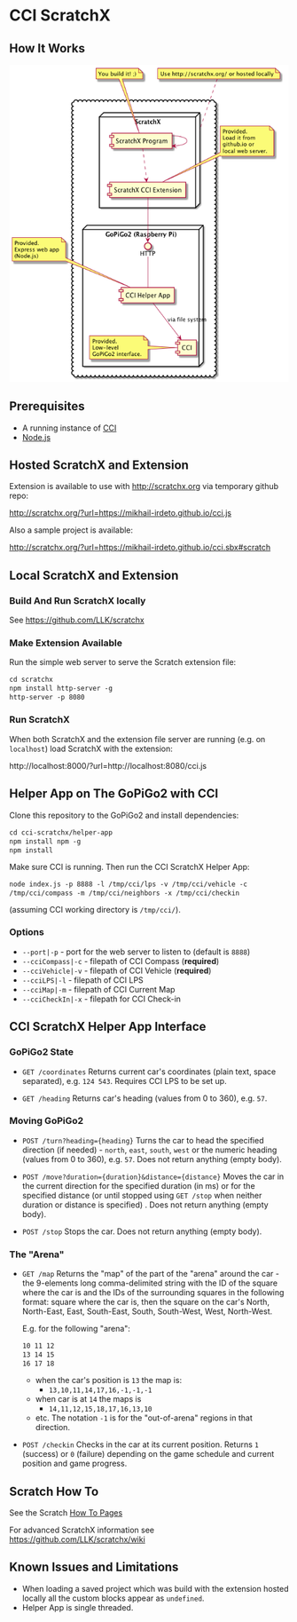 # CCI ScratchX

## How It Works

![cci-scratchx-diagram](cci-scratchx.png)

## Prerequisites

* A running instance of [CCI](https://gitlab.emea.irdeto.com/iaa-hackathon/irdeto-cci)
* [Node.js](https://nodejs.org/en/download/current/)

## Hosted ScratchX and Extension

Extension is available to use with http://scratchx.org via temporary github repo:

http://scratchx.org/?url=https://mikhail-irdeto.github.io/cci.js

Also a sample project is available:

http://scratchx.org/?url=https://mikhail-irdeto.github.io/cci.sbx#scratch

## Local ScratchX and Extension

### Build And Run ScratchX locally
 
See https://github.com/LLK/scratchx 

### Make Extension Available

Run the simple web server to serve the Scratch extension file:

```
cd scratchx
npm install http-server -g
http-server -p 8080
```

### Run ScratchX

When both ScratchX and the extension file server are running (e.g. on `localhost`) load ScratchX with the extension:

http://localhost:8000/?url=http://localhost:8080/cci.js

## Helper App on The GoPiGo2 with CCI 

Clone this repository to the GoPiGo2 and install dependencies: 

```
cd cci-scratchx/helper-app
npm install npm -g
npm install
```

Make sure CCI is running. Then run the CCI ScratchX Helper App:

```
node index.js -p 8888 -l /tmp/cci/lps -v /tmp/cci/vehicle -c /tmp/cci/compass -m /tmp/cci/neighbors -x /tmp/cci/checkin
```

(assuming CCI working directory is `/tmp/cci/`).

### Options

* `--port|-p`       - port for the web server to listen to (default is `8888`)
* `--cciCompass|-c` - filepath of CCI Compass (**required**) 
* `--cciVehicle|-v` - filepath of CCI Vehicle (**required**) 
* `--cciLPS|-l`     - filepath of CCI LPS 
* `--cciMap|-m`     - filepath of CCI Current Map 
* `--cciCheckIn|-x` - filepath for CCI Check-in

## CCI ScratchX Helper App Interface 

### GoPiGo2 State

* `GET /coordinates` 
    Returns current car's coordinates (plain text, space separated), e.g. `124 543`. Requires CCI LPS to be set up.
    
* `GET /heading` 
    Returns car's heading (values from 0 to 360), e.g. `57`.

### Moving GoPiGo2

* `POST /turn?heading={heading}` 
    Turns the car to head the specified direction (if needed) - `north`, `east`, `south`, `west` or the numeric heading (values from 0 to 360), e.g. `57`.
    Does not return anything (empty body). 
    
* `POST /move?duration={duration}&distance={distance}` 
    Moves the car in the current direction for the specified duration (in ms) or for the specified distance (or until stopped using `GET /stop` when neither duration or distance is specified) .
    Does not return anything (empty body).
    
* `POST /stop`
    Stops the car.
    Does not return anything (empty body).

### The "Arena"
 
* `GET /map` 
    Returns the "map" of the part of the "arena" around the car - the 9-elements long comma-delimited string with the ID of the square where the car is and the IDs of the surrounding squares in the following format: 
    square where the car is, then the square on the car's North, North-East, East, South-East, South, South-West, West, North-West.
    
    E.g. for the following "arena":
    
    ```
    10 11 12
    13 14 15
    16 17 18
    ```
    
    * when the car's position is `13` the map is:
        * `13,10,11,14,17,16,-1,-1,-1` 
    * when car is at `14` the maps is 
        * `14,11,12,15,18,17,16,13,10`
    * etc. The notation `-1` is for the "out-of-arena" regions in that direction.
    
* `POST /checkin`
    Checks in the car at its current position. Returns `1` (success) or `0` (failure) depending on the game schedule and current position and game progress. 

## Scratch How To

See the Scratch [How To Pages](https://wiki.scratch.mit.edu/wiki/Category:How_To_Pages)

For advanced ScratchX information see https://github.com/LLK/scratchx/wiki

## Known Issues and Limitations

* When loading a saved project which was build with the extension hosted locally all the custom blocks appear as `undefined`.
* Helper App is single threaded.
